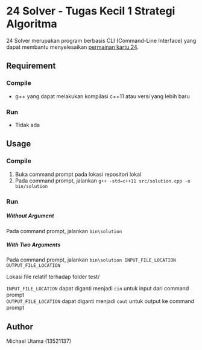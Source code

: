 # 24 Solver - Tugas Kecil 1 Strategi Algoritma

24 Solver merupakan program berbasis CLI (Command-Line Interface) yang dapat membantu menyelesaikan [permainan kartu 24](https://en.wikipedia.org/wiki/24_(puzzle)).

## Requirement

### Compile

- g++ yang dapat melakukan kompilasi c++11 atau versi yang lebih baru

### Run

- Tidak ada

## Usage

### Compile

1. Buka command prompt pada lokasi repositori lokal
2. Pada command prompt, jalankan `g++ -std=c++11 src/solution.cpp -o bin/solution`

### Run

##### Without Argument

Pada command prompt, jalankan `bin\solution`

##### With Two Arguments

Pada command prompt, jalankan `bin\solution INPUT_FILE_LOCATION OUTPUT_FILE_LOCATION`

Lokasi file relatif terhadap folder test/

`INPUT_FILE_LOCATION` dapat diganti menjadi `cin` untuk input dari command prompt\
`OUTPUT_FILE_LOCATION` dapat diganti menjadi `cout` untuk output ke command prompt

## Author
Michael Utama (13521137)
